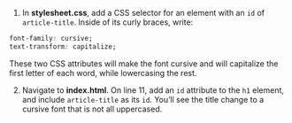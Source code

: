 1. In **stylesheet.css**, add a CSS selector for an element with an `id` of `article-title`. Inside of its curly braces, write:
```css
font-family: cursive;
text-transform: capitalize;
```
These two CSS attributes will make the font cursive and will capitalize the first letter of each word, while lowercasing the rest.

2. Navigate to **index.html**. On line 11, add an `id` attribute to the `h1` element, and include `article-title` as its `id`. You’ll see the title change to a cursive font that is not all uppercased.

